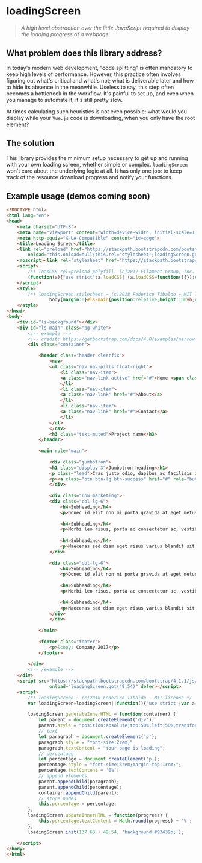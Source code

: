 loadingScreen
=============
>_A high level abstraction over the little JavaScript required to display the loading progress of a webpage_

What problem does this library address?
-----------
In today's modern web development, "code splitting" is often mandatory to keep high levels of performance. However, this practice often involves figuring out what's critical and what's not; what is deliverable later and how to hide its absence in the meanwhile. Useless to say, this step often becomes a bottleneck in the workflow. It's painful to set up, and even when you manage to automate it, it's still pretty slow.

At times calculating such heuristics is not even possible: what would you display while your `Vue.js` code is downloading, when you only have the root element?

The solution
------------
This library provides the minimum setup necessary to get up and running with your own loading screen, whether simple or complex. `loadingScreen` won't care about the underlying logic at all. It has only one job: to keep track of the resource download progress and notify your functions.

Example usage (demos coming soon)
------------
``` html
<!DOCTYPE html>
<html lang="en">
<head>
	<meta charset="UTF-8">
	<meta name="viewport" content="width=device-width, initial-scale=1.0">
	<meta http-equiv="X-UA-Compatible" content="ie=edge">
	<title>Loading Screen</title>
	<link rel="preload" href="https://stackpath.bootstrapcdn.com/bootstrap/4.1.1/css/bootstrap.min.css" as="style"
		onload="this.onload=null;this.rel='stylesheet';loadingScreen.got(137.63)">
	<noscript><link rel="stylesheet" href="https://stackpath.bootstrapcdn.com/bootstrap/4.1.1/css/bootstrap.min.css"></noscript>
	<script>
		/*! loadCSS rel=preload polyfill. [c]2017 Filament Group, Inc. MIT License */
		(function(a){"use strict";a.loadCSS||(a.loadCSS=function(){});var b=loadCSS.relpreload={};if(b.support=function(){var d;try{d=a.document.createElement("link").relList.supports("preload")}catch(f){d=!1}return function(){return d}}(),b.bindMediaToggle=function(d){function f(){d.media=g}var g=d.media||"all";d.addEventListener?d.addEventListener("load",f):d.attachEvent&&d.attachEvent("onload",f),setTimeout(function(){d.rel="stylesheet",d.media="only x"}),setTimeout(f,3e3)},b.poly=function(){if(!b.support())for(var g,d=a.document.getElementsByTagName("link"),f=0;f<d.length;f++)g=d[f],"preload"!==g.rel||"style"!==g.getAttribute("as")||g.getAttribute("data-loadcss")||(g.setAttribute("data-loadcss",!0),b.bindMediaToggle(g))},!b.support()){b.poly();var c=a.setInterval(b.poly,500);a.addEventListener?a.addEventListener("load",function(){b.poly(),a.clearInterval(c)}):a.attachEvent&&a.attachEvent("onload",function(){b.poly(),a.clearInterval(c)})}"undefined"==typeof exports?a.loadCSS=loadCSS:exports.loadCSS=loadCSS})("undefined"==typeof global?this:global);
	</script>
	<style>
		/*! loadingScreen stylesheet ~ (c)2018 Federico Tibaldo ~ MIT license */
                body{margin:0}#ls-main{position:relative;height:100vh;opacity:0;transition:opacity 1s ease-out;overflow:auto}#ls-main.ls-active{height:auto;min-height:100vh;opacity:1}#ls-background{position:absolute;top:0;left:0;width:100%;height:100vh}
	</style>
</head>
<body>
	<div id="ls-background"></div>
	<div id="ls-main" class="bg-white">
		<!-- example -->
		<!-- credit: https://getbootstrap.com/docs/4.0/examples/narrow-jumbotron/ -->
		<div class="container">

			<header class="header clearfix">
				<nav>
				<ul class="nav nav-pills float-right">
					<li class="nav-item">
					<a class="nav-link active" href="#">Home <span class="sr-only">(current)</span></a>
					</li>
					<li class="nav-item">
					<a class="nav-link" href="#">About</a>
					</li>
					<li class="nav-item">
					<a class="nav-link" href="#">Contact</a>
					</li>
				</ul>
				</nav>
				<h3 class="text-muted">Project name</h3>
			</header>
		
			<main role="main">
		
				<div class="jumbotron">
				<h1 class="display-3">Jumbotron heading</h1>
				<p class="lead">Cras justo odio, dapibus ac facilisis in, egestas eget quam. Fusce dapibus, tellus ac cursus commodo, tortor mauris condimentum nibh, ut fermentum massa justo sit amet risus.</p>
				<p><a class="btn btn-lg btn-success" href="#" role="button">Sign up today</a></p>
				</div>
		
				<div class="row marketing">
				<div class="col-lg-6">
					<h4>Subheading</h4>
					<p>Donec id elit non mi porta gravida at eget metus. Maecenas faucibus mollis interdum.</p>
		
					<h4>Subheading</h4>
					<p>Morbi leo risus, porta ac consectetur ac, vestibulum at eros. Cras mattis consectetur purus sit amet fermentum.</p>
		
					<h4>Subheading</h4>
					<p>Maecenas sed diam eget risus varius blandit sit amet non magna.</p>
				</div>
		
				<div class="col-lg-6">
					<h4>Subheading</h4>
					<p>Donec id elit non mi porta gravida at eget metus. Maecenas faucibus mollis interdum.</p>
		
					<h4>Subheading</h4>
					<p>Morbi leo risus, porta ac consectetur ac, vestibulum at eros. Cras mattis consectetur purus sit amet fermentum.</p>
		
					<h4>Subheading</h4>
					<p>Maecenas sed diam eget risus varius blandit sit amet non magna.</p>
				</div>
				</div>
		
			</main>
		
			<footer class="footer">
				<p>&copy; Company 2017</p>
			</footer>
		
		</div>
		<!-- /example -->
	</div>
	<script src="https://stackpath.bootstrapcdn.com/bootstrap/4.1.1/js/bootstrap.min.js" integrity="sha384-smHYKdLADwkXOn1EmN1qk/HfnUcbVRZyYmZ4qpPea6sjB/pTJ0euyQp0Mk8ck+5T" crossorigin="anonymous"
                onload="loadingScreen.got(49.54)" defer></script>
	<script>
		/*! loadingScreen ~ (c)2018 Federico Tibaldo ~ MIT license */
		var loadingScreen=loadingScreen||function(){'use strict';var a=0;var b=0;var c=function c(b){var c=arguments.length>1&&arguments[1]!==undefined?arguments[1]:'';if(a===0){a=b;var d=document.querySelector('#ls-background');d.style=c;this.generateInnerHTML(d)}};var d=function d(c){b+=c;var d=b/a*100;this.updateInnerHTML(d);if(d===100){document.querySelector('#ls-main').classList.add('ls-active')}};var e=function e(a){throw'generateInnerHTML has not been implemented yet!'};var f=function f(a){throw'updateInnerHTML has not been implemented yet!'};return{init:c,got:d,generateInnerHTML:e,updateInnerHTML:f}}();

		loadingScreen.generateInnerHTML = function(container) {
			let parent = document.createElement('div');
			parent.style = "position:absolute;top:50%;left:50%;transform:translate(-50%,-50%);font-family:system-ui,BlinkMacSystemFont,-apple-system,Segoe UI, Roboto,Oxygen,Ubuntu,Cantarell,Fira Sans,Droid Sans,Helvetica Neue,sans-serif;text-align:center;font-weight:100;color:#fff";
			// text
			let paragraph = document.createElement('p');
			paragraph.style = "font-size:2rem;"
			paragraph.textContent = "Your page is loading";
			// percentage
			let percentage = document.createElement('p');
			percentage.style = "font-size:3rem;margin-top:1rem;";
			percentage.textContent = '0%';
			// append elements
			parent.appendChild(paragraph);
			parent.appendChild(percentage);
			container.appendChild(parent);
			// store nodes
			this.percentage = percentage;
		};
		loadingScreen.updateInnerHTML = function(progress) {
			this.percentage.textContent = Math.round(progress) + '%';
		};
		loadingScreen.init(137.63 + 49.54, 'background:#93439b;');
		
	</script>
</body>
</html>
```